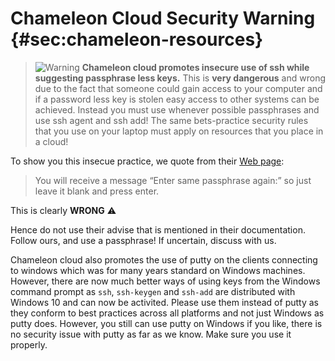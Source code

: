 # Chameleon Cloud Security Warning {#sec:chameleon-resources}

> ![Warning](images/warning.png) **Chameleon cloud promotes insecure
> use of ssh while suggesting passphrase less keys.** This is **very
> dangerous** and wrong due to the fact that someone could gain access
> to your computer and if a password less key is stolen easy access to
> other systems can be achieved. Instead you must use whenever
> possible passphrases and use ssh agent and ssh add! The same
> bets-practice security rules that you use on your laptop must apply
> on resources that you place in a cloud!

To show you this insecue practice, we quote from their
[Web page](https://www.chameleoncloud.org/about/frequently-asked-questions/#toc-ssh-issues):

> You will receive a message “Enter same passphrase again:” so just
> leave it blank and press enter.

This is clearly **WRONG** :warning:

Hence do not use their advise that is mentioned in their
documentation. Follow ours, and use a passphrase! If uncertain,
discuss with us.

Chameleon cloud also promotes the use of putty on the clients connecting
to windows which was for many years standard on Windows machines.
However, there are now much better ways of using keys from the Windows
command prompt as `ssh`, `ssh-keygen` and `ssh-add` are distributed with
Windows 10 and can now be activited. Please use them instead of putty as
they conform to best practices across all platforms and not just Windows
as putty does. However, you still can use putty on Windows if you like,
there is no security issue with putty as far as we know. Make sure you
use it properly.
